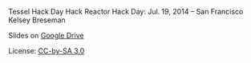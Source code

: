 Tessel Hack Day
Hack Reactor Hack Day: Jul. 19, 2014 – San Francisco
Kelsey Breseman

Slides on [Google Drive](https://docs.google.com/presentation/d/1qYTUBw3wRO1ybDnATXYXz44tAt1AlAPoirk6KcqVbiY/edit?usp=sharing)

License: [CC-by-SA 3.0](https://creativecommons.org/licenses/by-sa/3.0/)
